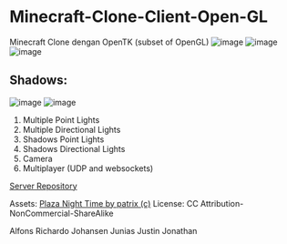 # Minecraft-Clone-Client-Open-GL
Minecraft Clone dengan OpenTK (subset of OpenGL)
![image](https://user-images.githubusercontent.com/79069577/123664739-d2808f00-d861-11eb-868b-67cb29ee3937.png)
![image](https://user-images.githubusercontent.com/79069577/123664638-b54bc080-d861-11eb-820c-fd113feb31eb.png)
![image](https://user-images.githubusercontent.com/79069577/123664768-d90f0680-d861-11eb-9e5a-70c89b162296.png)
## Shadows:
![image](https://user-images.githubusercontent.com/79069577/123664812-e3c99b80-d861-11eb-8811-b82d9eadbca1.png)
![image](https://user-images.githubusercontent.com/79069577/123664836-ec21d680-d861-11eb-8221-04820c3fcc04.png)

1. Multiple Point Lights
2. Multiple Directional Lights
3. Shadows Point Lights
4. Shadows Directional Lights
5. Camera
6. Multiplayer (UDP and websockets)

[Server Repository](https://github.com/JohansenJunias20/minecraftcloneserver)

Assets: 
[Plaza Night Time by patrix (c)](https://sketchfab.com/3d-models/plaza-night-time-282f497334f64a589edee4e63ad7e428)
License:
CC Attribution-NonCommercial-ShareAlike

Alfons Richardo
Johansen Junias
Justin Jonathan
